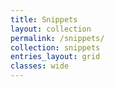 ```yaml
---
title: Snippets
layout: collection
permalink: /snippets/
collection: snippets
entries_layout: grid
classes: wide
---
```

